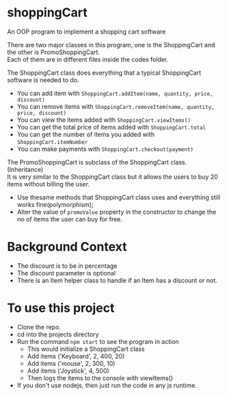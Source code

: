 # shoppingCart
An OOP program to implement a shopping cart software

There are two major classes in this program, one is the ShoppingCart and the other is PromoShoppingCart.  
Each of them are in different files inside the codes folder.

The ShoppingCart class does everything that a typical ShoppingCart software is needed to do.
* You can add item with  `ShoppingCart.addItem(name, quantity, price, discount)` 
* You can remove items with `ShoppingCart.removeItem(name, quantity, price, discount)`
* You can view the items added with `ShoppingCart.viewItems()`
* You can get the total price of items added with `ShoppingCart.total`
* You can get the number of items you added with `ShoppingCart.itemNumber`
* You can make payments with `ShoppingCart.checkout(payment)`

The PromoShoppingCart is subclass of the ShoppingCart class.(Inheritance)  
It is very similar to the ShoppingCart class but it allows the users to buy 20 items without billing the user.
* Use thesame methods that ShoppingCart class uses and everything still works fine(polymorphism);
* Alter the value of `promoValue` property in the constructor to change the no of items the user can buy for free.

# Background Context
* The discount is to be in percentage
* The discount parameter is optional
* There is an Item helper class to handle if an Item has a discount or not.

# To use this project
* Clone the repo.
* cd into the projects directory
* Run the command `npm start` to see the program in action
    * This would initialize a ShoppingCart class 
    * Add items ('Keyboard', 2, 400, 20)
    * Add items ('mouse', 2, 300, 10)
    * Add items ('Joystick', 4, 500)
    * Then logs the items to the console with viewItems()
* If you don't use nodejs, then just run the code in any js runtime.